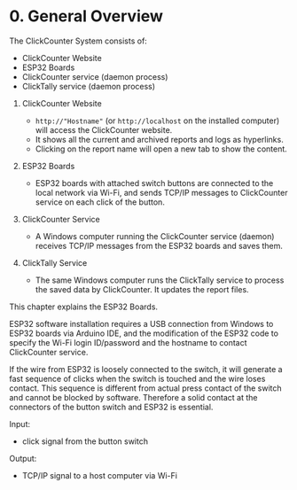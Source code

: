 # 0. General Overview

The ClickCounter System consists of:

- ClickCounter Website
- ESP32 Boards
- ClickCounter service (daemon process)
- ClickTally service (daemon process)

1. ClickCounter Website
  
   - `http://"Hostname"` (or `http://localhost` on the installed computer) will access the ClickCounter website.
   - It shows all the current and archived reports and logs  as hyperlinks.
   - Clicking on the report name will open a new tab to show the content.

2. ESP32 Boards

   - ESP32 boards with attached switch buttons are connected to the local network via Wi-Fi, and sends TCP/IP messages to ClickCounter service on each click of the button.

3. ClickCounter Service

   - A Windows computer running the ClickCounter service (daemon) receives TCP/IP messages from the ESP32 boards and saves them.

4. ClickTally Service

   - The same Windows computer runs the ClickTally service to process the saved data by ClickCounter.  It updates the report files.

This chapter explains the ESP32 Boards.

ESP32 software installation requires a USB connection from Windows to ESP32 boards via Arduino IDE, and the modification of the ESP32 code to specify the Wi-Fi login ID/password and the hostname to contact ClickCounter service.

If the wire from ESP32 is loosely connected to the switch, it will generate a fast sequence of clicks when the switch is touched and the wire loses contact. This sequence is different from actual press contact of the switch and cannot be blocked by software.  Therefore a solid contact at the connectors of the button switch and ESP32 is essential.

Input:

- click signal from the button switch

Output:

- TCP/IP signal to a host computer via Wi-Fi
